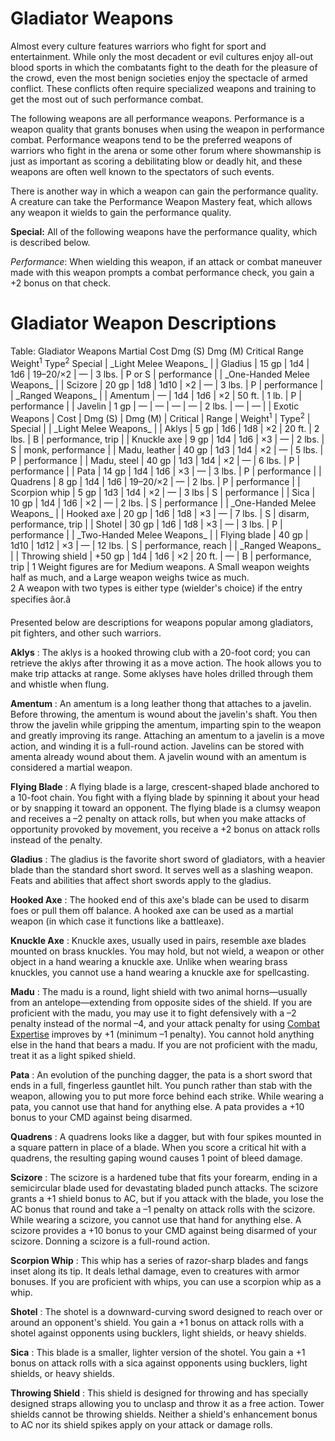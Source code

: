 # Gladiator Weapons

Almost every culture features warriors who fight for sport and entertainment. While only the most decadent or evil cultures enjoy all-out blood sports in which the combatants fight to the death for the pleasure of the crowd, even the most benign societies enjoy the spectacle of armed conflict. These conflicts often require specialized weapons and training to get the most out of such performance combat.

The following weapons are all performance weapons. Performance is a weapon quality that grants bonuses when using the weapon in performance combat. Performance weapons tend to be the preferred weapons of warriors who fight in the arena or some other forum where showmanship is just as important as scoring a debilitating blow or deadly hit, and these weapons are often well known to the spectators of such events.

There is another way in which a weapon can gain the performance quality. A creature can take the Performance Weapon Mastery feat, which allows any weapon it wields to gain the performance quality.

**Special:** All of the following weapons have the performance quality, which is described below.

_Performance_: When wielding this weapon, if an attack or combat maneuver made with this weapon prompts a combat performance check, you gain a +2 bonus on that check.

# Gladiator Weapon Descriptions

<caption>Table: Gladiator Weapons</caption><thead><tr>
<th>Martial</th>
<th>Cost</th>
<th>Dmg (S)</th>
<th>Dmg (M)</th>
<th>Critical</th>
<th>Range</th>
<th>Weight<sup>1</sup>
</th>
<th>Type<sup>2</sup>
</th>
<th>Special</th>
</tr></thead>| _Light Melee Weapons_ |
| Gladius | 15 gp | 1d4 | 1d6 | 19–20/×2 | — | 3 lbs. | P or S | performance |
| _One-Handed Melee Weapons_ |
| Scizore | 20 gp | 1d8 | 1d10 | ×2 | — | 3 lbs. | P | performance |
| _Ranged Weapons_ |
| Amentum | — | 1d4 | 1d6 | ×2 | 50 ft. | 1 lb. | P | performance |
| Javelin | 1 gp | — | — | — | — | 2 lbs. | — | — |
| Exotic Weapons | Cost | Dmg (S) | Dmg (M) | Critical | Range | Weight<sup>1</sup> | Type<sup>2</sup> | Special |
| _Light Melee Weapons_ |
| Aklys | 5 gp | 1d6 | 1d8 | ×2 | 20 ft. | 2 lbs. | B | performance, trip |
| Knuckle axe | 9 gp | 1d4 | 1d6 | ×3 | — | 2 lbs. | S | monk, performance |
| Madu, leather | 40 gp | 1d3 | 1d4 | ×2 | — | 5 lbs. | P | performance |
| Madu, steel | 40 gp | 1d3 | 1d4 | ×2 | — | 6 lbs. | P | performance |
| Pata | 14 gp | 1d4 | 1d6 | ×3 | — | 3 lbs. | P | performance |
| Quadrens | 8 gp | 1d4 | 1d6 | 19–20/×2 | — | 2 lbs. | P | performance |
| Scorpion whip | 5 gp | 1d3 | 1d4 | ×2 | — | 3 lbs | S | performance |
| Sica | 10 gp | 1d4 | 1d6 | ×2 | — | 2 lbs. | S | performance |
| _One-Handed Melee Weapons_ |
| Hooked axe | 20 gp | 1d6 | 1d8 | ×3 | — | 7 lbs. | S | disarm, performance, trip |
| Shotel | 30 gp | 1d6 | 1d8 | ×3 | — | 3 lbs. | P | performance |
| _Two-Handed Melee Weapons_ |
| Flying blade | 40 gp | 1d10 | 1d12 | ×3 | — | 12 lbs. | S | performance, reach |
| _Ranged Weapons_ |
| Throwing shield | +50 gp | 1d4 | 1d6 | ×2 | 20 ft. | — | B | performance, trip |
<tfoot><tr><td colspan="9">1 Weight figures are for Medium weapons. A Small weapon weights half as much, and a Large weapon weighs twice as much.<br>2 A weapon with two types is either type (wielder's choice) if the entry specifies âor.â</td></tr></tfoot>

Presented below are descriptions for weapons popular among gladiators, pit fighters, and other such warriors.

**Aklys** : The aklys is a hooked throwing club with a 20-foot cord; you can retrieve the aklys after throwing it as a move action. The hook allows you to make trip attacks at range. Some aklyses have holes drilled through them and whistle when flung.

**Amentum** : An amentum is a long leather thong that attaches to a javelin. Before throwing, the amentum is wound about the javelin's shaft. You then throw the javelin while gripping the amentum, imparting spin to the weapon and greatly improving its range. Attaching an amentum to a javelin is a move action, and winding it is a full-round action. Javelins can be stored with amenta already wound about them. A javelin wound with an amentum is considered a martial weapon.

**Flying Blade** : A flying blade is a large, crescent-shaped blade anchored to a 10-foot chain. You fight with a flying blade by spinning it about your head or by snapping it toward an opponent. The flying blade is a clumsy weapon and receives a –2 penalty on attack rolls, but when you make attacks of opportunity provoked by movement, you receive a +2 bonus on attack rolls instead of the penalty.

**Gladius** : The gladius is the favorite short sword of gladiators, with a heavier blade than the standard short sword. It serves well as a slashing weapon. Feats and abilities that affect short swords apply to the gladius.

**Hooked Axe** : The hooked end of this axe's blade can be used to disarm foes or pull them off balance. A hooked axe can be used as a martial weapon (in which case it functions like a battleaxe).

**Knuckle Axe** : Knuckle axes, usually used in pairs, resemble axe blades mounted on brass knuckles. You may hold, but not wield, a weapon or other object in a hand wearing a knuckle axe. Unlike when wearing brass knuckles, you cannot use a hand wearing a knuckle axe for spellcasting.

**Madu** : The madu is a round, light shield with two animal horns—usually from an antelope—extending from opposite sides of the shield. If you are proficient with the madu, you may use it to fight defensively with a –2 penalty instead of the normal –4, and your attack penalty for using [Combat Expertise](/pathfinderRPG/prd/feats.html#_combat-expertise) improves by +1 (minimum –1 penalty). You cannot hold anything else in the hand that bears a madu. If you are not proficient with the madu, treat it as a light spiked shield.

**Pata** : An evolution of the punching dagger, the pata is a short sword that ends in a full, fingerless gauntlet hilt. You punch rather than stab with the weapon, allowing you to put more force behind each strike. While wearing a pata, you cannot use that hand for anything else. A pata provides a +10 bonus to your CMD against being disarmed.

**Quadrens** : A quadrens looks like a dagger, but with four spikes mounted in a square pattern in place of a blade. When you score a critical hit with a quadrens, the resulting gaping wound causes 1 point of bleed damage.

**Scizore** : The scizore is a hardened tube that fits your forearm, ending in a semicircular blade used for devastating bladed punch attacks. The scizore grants a +1 shield bonus to AC, but if you attack with the blade, you lose the AC bonus that round and take a –1 penalty on attack rolls with the scizore. While wearing a scizore, you cannot use that hand for anything else. A scizore provides a +10 bonus to your CMD against being disarmed of your scizore. Donning a scizore is a full-round action.

**Scorpion Whip** : This whip has a series of razor-sharp blades and fangs inset along its tip. It deals lethal damage, even to creatures with armor bonuses. If you are proficient with whips, you can use a scorpion whip as a whip.

**Shotel** : The shotel is a downward-curving sword designed to reach over or around an opponent's shield. You gain a +1 bonus on attack rolls with a shotel against opponents using bucklers, light shields, or heavy shields.

**Sica** : This blade is a smaller, lighter version of the shotel. You gain a +1 bonus on attack rolls with a sica against opponents using bucklers, light shields, or heavy shields.

**Throwing Shield** : This shield is designed for throwing and has specially designed straps allowing you to unclasp and throw it as a free action. Tower shields cannot be throwing shields. Neither a shield's enhancement bonus to AC nor its shield spikes apply on your attack or damage rolls.

